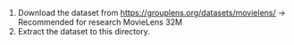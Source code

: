 1. Download the dataset from https://grouplens.org/datasets/movielens/ -> Recommended for research MovieLens 32M
2. Extract the dataset to this directory.